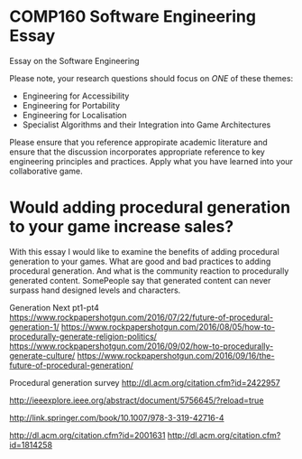 # COMP160 Software Engineering Essay
Essay on the Software Engineering

Please note, your research questions should focus on *ONE* of these themes:

* Engineering for Accessibility
* Engineering for Portability
* Engineering for Localisation
* Specialist Algorithms and their Integration into Game Architectures

Please ensure that you reference appropirate academic literature and ensure that the discussion incorporates appropriate reference to key engineering principles and practices. Apply what you have learned into your collaborative game.

# Would adding procedural generation to your game increase sales?
With this essay I would like to examine the benefits of adding procedural generation to your games. What are good and bad practices to adding procedural generation. And what is the community reaction to procedurally generated content. SomePeople say that generated content can never surpass hand designed levels and characters.

Generation Next pt1-pt4
https://www.rockpapershotgun.com/2016/07/22/future-of-procedural-generation-1/
https://www.rockpapershotgun.com/2016/08/05/how-to-procedurally-generate-religion-politics/
https://www.rockpapershotgun.com/2016/09/02/how-to-procedurally-generate-culture/
https://www.rockpapershotgun.com/2016/09/16/the-future-of-procedural-generation/

Procedural generation survey
http://dl.acm.org/citation.cfm?id=2422957

http://ieeexplore.ieee.org/abstract/document/5756645/?reload=true

http://link.springer.com/book/10.1007/978-3-319-42716-4

http://dl.acm.org/citation.cfm?id=2001631
http://dl.acm.org/citation.cfm?id=1814258

